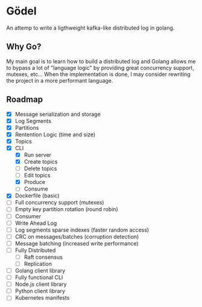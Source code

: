 # Gödel

An attemp to write a ligthweight kafka-like distributed log in golang.

## Why Go?

My main goal is to learn how to build a distributed log and Golang allows me to bypass a lot of "language logic" by providing great concurrency support, mutexes, etc... When the implementation is done, I may consider rewriting the project in a more performant language.

## Roadmap

- [x] Message serialization and storage
- [x] Log Segments
- [x] Partitions
- [x] Rentention Logic (time and size)
- [x] Topics
- [x] CLI
    - [x] Run server
    - [x] Create topics
    - [ ] Delete topics
    - [ ] Edit topics
    - [x] Produce
    - [ ] Consume
- [x] Dockerfile (basic)
- [ ] Full concurrency support (mutexes)
- [ ] Empty key partition rotation (round robin)
- [ ] Consumer
- [ ] Write Ahead Log
- [ ] Log segments sparse indexes (faster random access)
- [ ] CRC on messages/batches (corruption detection)
- [ ] Message batching (increased write performance)
- [ ] Fully Distributed
    - [ ] Raft consensus
    - [ ] Replication
- [ ] Golang client library
- [ ] Fully functional CLI
- [ ] Node.js client library
- [ ] Python client library
- [ ] Kubernetes manifests
